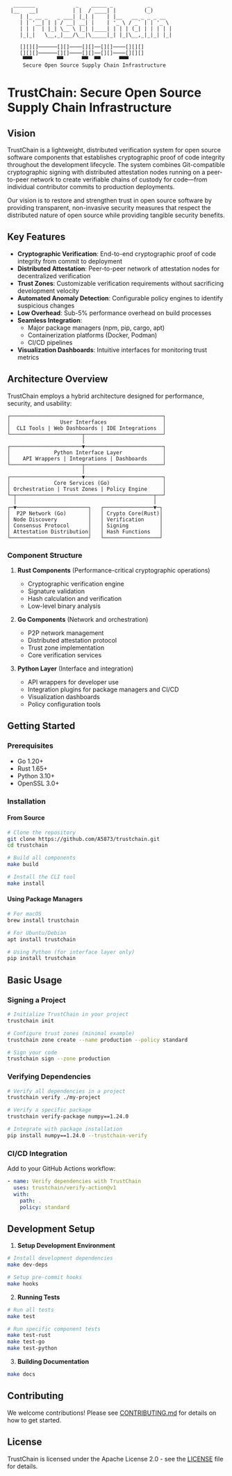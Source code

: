 ```
  _______             _    _____ _           _
 |__   __|           | |  / ____| |         (_)
    | |_ __ _   _ ___| |_| |    | |__   __ _ _ _ __
    | | '__| | | / __| __| |    | '_ \ / _` | | '_ \
    | | |  | |_| \__ \ |_| |____| | | | (_| | | | | |
    |_|_|   \__,_|___/\__|\_____|_| |_|\__,_|_|_| |_|

    [][][]──────[][]────[][]──[][]────[][][]
    [][][]──────[][]────[][]──[][]────[][][]
     ▀▀▀        ▀▀      ▀▀  ▀▀      ▀▀▀
     Secure Open Source Supply Chain Infrastructure
```

# TrustChain: Secure Open Source Supply Chain Infrastructure

## Vision

TrustChain is a lightweight, distributed verification system for open source software components that establishes cryptographic proof of code integrity throughout the development lifecycle. The system combines Git-compatible cryptographic signing with distributed attestation nodes running on a peer-to-peer network to create verifiable chains of custody for code—from individual contributor commits to production deployments.

Our vision is to restore and strengthen trust in open source software by providing transparent, non-invasive security measures that respect the distributed nature of open source while providing tangible security benefits.

## Key Features

- **Cryptographic Verification**: End-to-end cryptographic proof of code integrity from commit to deployment
- **Distributed Attestation**: Peer-to-peer network of attestation nodes for decentralized verification
- **Trust Zones**: Customizable verification requirements without sacrificing development velocity
- **Automated Anomaly Detection**: Configurable policy engines to identify suspicious changes
- **Low Overhead**: Sub-5% performance overhead on build processes
- **Seamless Integration**:
  - Major package managers (npm, pip, cargo, apt)
  - Containerization platforms (Docker, Podman)
  - CI/CD pipelines
- **Visualization Dashboards**: Intuitive interfaces for monitoring trust metrics

## Architecture Overview

TrustChain employs a hybrid architecture designed for performance, security, and usability:

```
┌─────────────────────────────────────────────────┐
│                User Interfaces                  │
│  CLI Tools | Web Dashboards | IDE Integrations  │
└───────────────────────┬─────────────────────────┘
                        │
┌───────────────────────▼─────────────────────────┐
│              Python Interface Layer             │
│    API Wrappers | Integrations | Dashboards     │
└───────────────────────┬─────────────────────────┘
                        │
┌───────────────────────▼─────────────────────────┐
│              Core Services (Go)                 │
│ Orchestration | Trust Zones | Policy Engine     │
└─┬────────────────────────────────────────────┬──┘
  │                                            │
┌─▼───────────────────────┐   ┌────────────────▼─┐
│  P2P Network (Go)       │   │ Crypto Core(Rust)│
│ Node Discovery          │   │ Verification     │
│ Consensus Protocol      │   │ Signing          │
│ Attestation Distribution│   │ Hash Functions   │
└─────────────────────────┘   └──────────────────┘
```

### Component Structure

1. **Rust Components** (Performance-critical cryptographic operations)
   - Cryptographic verification engine
   - Signature validation
   - Hash calculation and verification
   - Low-level binary analysis

2. **Go Components** (Network and orchestration)
   - P2P network management
   - Distributed attestation protocol
   - Trust zone implementation
   - Core verification services

3. **Python Layer** (Interface and integration)
   - API wrappers for developer use
   - Integration plugins for package managers and CI/CD
   - Visualization dashboards
   - Policy configuration tools

## Getting Started

### Prerequisites

- Go 1.20+
- Rust 1.65+
- Python 3.10+
- OpenSSL 3.0+

### Installation

#### From Source

```bash
# Clone the repository
git clone https://github.com/A5873/trustchain.git
cd trustchain

# Build all components
make build

# Install the CLI tool
make install
```

#### Using Package Managers

```bash
# For macOS
brew install trustchain

# For Ubuntu/Debian
apt install trustchain

# Using Python (for interface layer only)
pip install trustchain
```

## Basic Usage

### Signing a Project

```bash
# Initialize TrustChain in your project
trustchain init

# Configure trust zones (minimal example)
trustchain zone create --name production --policy standard

# Sign your code
trustchain sign --zone production
```

### Verifying Dependencies

```bash
# Verify all dependencies in a project
trustchain verify ./my-project

# Verify a specific package
trustchain verify-package numpy==1.24.0

# Integrate with package installation
pip install numpy==1.24.0 --trustchain-verify
```

### CI/CD Integration

Add to your GitHub Actions workflow:

```yaml
- name: Verify dependencies with TrustChain
  uses: trustchain/verify-action@v1
  with:
    path: .
    policy: standard
```

## Development Setup

1. **Setup Development Environment**

```bash
# Install development dependencies
make dev-deps

# Setup pre-commit hooks
make hooks
```

2. **Running Tests**

```bash
# Run all tests
make test

# Run specific component tests
make test-rust
make test-go
make test-python
```

3. **Building Documentation**

```bash
make docs
```

## Contributing

We welcome contributions! Please see [CONTRIBUTING.md](CONTRIBUTING.md) for details on how to get started.

## License

TrustChain is licensed under the Apache License 2.0 - see the [LICENSE](LICENSE) file for details.

